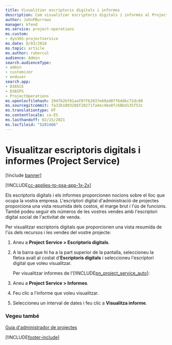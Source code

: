 ```yaml
---
title: Visualitzar escriptoris digitals i informes
description: Com visualitzar escriptoris digitals i informes al Project Service
author: JohnPBurrows
manager: kfend
ms.service: project-operations
ms.custom:
- dyn365-projectservice
ms.date: 8/03/2018
ms.topic: article
ms.author: ruhercul
audience: Admin
search.audienceType:
- admin
- customizer
- enduser
search.app:
- D365CE
- D365PS
- ProjectOperations
ms.openlocfilehash: 294fb2bf81aaf07f62937e69ad07f6ddbc72dc80
ms.sourcegitcommit: fa32b1893286f20271fa4ec4be8fc68bd135f53c
ms.translationtype: HT
ms.contentlocale: ca-ES
ms.lasthandoff: 02/15/2021
ms.locfileid: "5281466"
---
```

# <a name="view-dashboards-and-reports-project-service"></a>Visualitzar escriptoris digitals i informes (Project Service)

[!include [banner](../includes/psa-now-project-operations.md)]

[!INCLUDE[cc-applies-to-psa-app-1x-2x](../includes/cc-applies-to-psa-app-1x-2x.md)]

Els escriptoris digitals i els informes proporcionen nocions sobre el lloc que ocupa la vostra empresa. L'escriptori digital d'administració de projectes proporciona una vista resumida dels costos, el marge brut i l'ús de funcions. També podeu seguir els números de les vostres vendes amb l'escriptori digital social de l'activitat de venda.  
  
 Per visualitzar escriptoris digitals que proporcionen una vista resumida de l'ús dels recursos i les vendes del vostre projecte:  
  
1. Aneu a **Project Service > Escriptoris digitals**.  
  
2. A la barra que hi ha a la part superior de la pantalla, seleccioneu la fletxa avall al costat d'**Escriptoris digitals** i seleccioneu l'escriptori digital que voleu visualitzar.  
  
   Per visualitzar informes de l'[!INCLUDE[pn_project_service_auto](../includes/pn-project-service-auto.md)]:  
  
3. Aneu a **Project Service > Informes**.  
  
4. Feu clic a l'informe que voleu visualitzar.  
  
5. Seleccioneu un interval de dates i feu clic a **Visualitza informe**.  
  
### <a name="see-also"></a>Vegeu també  
 [Guia d'administrador de projectes](../psa/project-manager-guide.md)


[!INCLUDE[footer-include](../includes/footer-banner.md)]